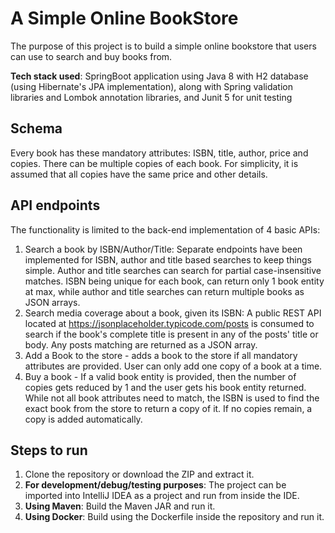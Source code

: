 # A Simple Online BookStore
The purpose of this project is to build a simple online bookstore that users can use to search and buy books from. 

**Tech stack used**: SpringBoot application using Java 8 with H2 database (using Hibernate's JPA implementation), along with Spring validation libraries and Lombok annotation libraries, and Junit 5 for unit testing

## Schema
Every book has these mandatory attributes: ISBN, title, author, price and copies. There can be multiple copies of each book. For simplicity, it is assumed that all copies have the same price and other details.

## API endpoints
The functionality is limited to the back-end implementation of 4 basic APIs:
1. Search a book by ISBN/Author/Title: Separate endpoints have been implemented for ISBN, author and title based searches to keep things simple. Author and title searches can search for partial case-insensitive matches. ISBN being unique for each book, can return only 1 book entity at max, while author and title searches can return multiple books as JSON arrays.
2. Search media coverage about a book, given its ISBN: A public REST API located at https://jsonplaceholder.typicode.com/posts is consumed to search if the book's complete title is present in any of the posts' title or body. Any posts matching are returned as a JSON array.
3. Add a Book to the store - adds a book to the store if all mandatory attributes are provided. User can only add one copy of a book at a time.
4. Buy a book - If a valid book entity is provided, then the number of copies gets reduced by 1 and the user gets his book entity returned. While not all book attributes need to match, the ISBN is used to find the exact book from the store to return a copy of it. If no copies remain, a copy is added automatically.

## Steps to run
1. Clone the repository or download the ZIP and extract it.
2. **For development/debug/testing purposes**: The project can be imported into IntelliJ IDEA as a project and run from inside the IDE.
3. **Using Maven**: Build the Maven JAR and run it.
4. **Using Docker**: Build using the Dockerfile inside the repository and run it.
